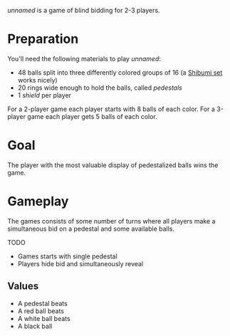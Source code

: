 *unnamed* is a game of blind bidding for 2-3 players.

Preparation
===========

You'll need the following materials to play *unnamed*:

 * 48 balls split into three differently colored groups of 16 (a [Shibumi set](http://boardgamegeek.com/boardgame/135270/shibumi) works nicely)
 * 20 rings wide enough to hold the balls, called *pedestals*
 * 1 *shield* per player
 
 For a 2-player game each player starts with 8 balls of each color.  For a 3-player game each player gets 5 balls of each color.

Goal
====

The player with the most valuable display of pedestalized balls wins the game.

Gameplay
========

The games consists of some number of turns where all players make a simultaneous bid on a pedestal and some available balls.

TODO

 * Games starts with single pedestal
 * Players hide bid and simultaneously reveal


Values
------

 * A pedestal beats 
 * A red ball beats
 * A white ball beats
 * A black ball

